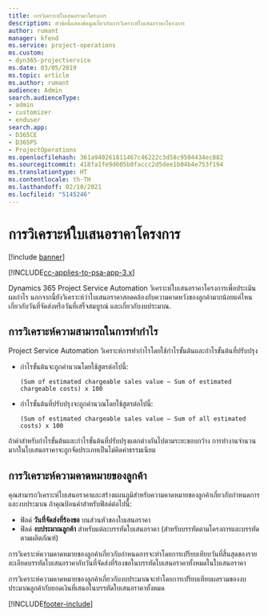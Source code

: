 ```yaml
---
title: การวิเคราะห์ใบเสนอราคาโครงการ
description: หัวข้อนี้แสดงข้อมูลเกี่ยวกับการวิเคราะห์ใบเสนอราคาโครงการ
author: rumant
manager: kfend
ms.service: project-operations
ms.custom:
- dyn365-projectservice
ms.date: 03/05/2019
ms.topic: article
ms.author: rumant
audience: Admin
search.audienceType:
- admin
- customizer
- enduser
search.app:
- D365CE
- D365PS
- ProjectOperations
ms.openlocfilehash: 361a940261811467c46222c3d58c9504434ec882
ms.sourcegitcommit: 418fa1fe9d605b8faccc2d5dee1b04b4e753f194
ms.translationtype: HT
ms.contentlocale: th-TH
ms.lasthandoff: 02/10/2021
ms.locfileid: "5145246"
---
```

# <a name="analysis-of-project-quotes"></a>การวิเคราะห์ใบเสนอราคาโครงการ

[!include [banner](../includes/psa-now-project-operations.md)]

[!INCLUDE[cc-applies-to-psa-app-3.x](../includes/cc-applies-to-psa-app-3x.md)]

Dynamics 365 Project Service Automation วิเคราะห์ใบเสนอราคาโครงการเพื่อประเมินผลกำไร นอกจากนี้ยังวิเคราะห์ว่าใบเสนอราคาสอดคล้องกับความคาดหวังของลูกค้ามากน้อยแค่ไหน เกี่ยวกับวันที่จัดส่งหรือวันที่เสร็จสมบูรณ์ และเกี่ยวกับงบประมาณ.

## <a name="profitability-analysis"></a>การวิเคราะห์ความสามารถในการทำกำไร

Project Service Automation วิเคราะห์การทำกำไรโดยใช้กำไรขั้นต้นและกำไรขั้นต้นที่ปรับปรุง

- กำไรขั้นต้นจะถูกคำนวณโดยใช้สูตรต่อไปนี้:

  `
    (Sum of estimated chargeable sales value – Sum of estimated chargeable costs) x 100
  `
- กำไรขั้นต้นที่ปรับปรุงจะถูกคำนวณโดยใช้สูตรต่อไปนี้:

  `
    (Sum of estimated chargeable sales value – Sum of all estimated costs) x 100
  `

ถ้าค่าสำหรับกำไรขั้นต้นและกำไรขั้นต้นที่ปรับปรุงแตกต่างกันไปตามระยะขอบกว้าง การทำงานจำนวนมากในใบเสนอราคาจะถูกจัดประเภทเป็นไม่คิดค่าธรรมเนียม

## <a name="analysis-of-customer-expectations"></a>การวิเคราะห์ความคาดหมายของลูกค้า

คุณสามารถวิเคราะห์ใบเสนอราคาและสร้างแผนภูมิสำหรับความคาดหมายของลูกค้าเกี่ยวกับกำหนดการและงบประมาณ ถ้าคุณป้อนค่าสำหรับฟิลด์ต่อไปนี้:

- ฟิลด์ **วันที่จัดส่งที่ร้องขอ** บนส่วนหัวของใบเสนอราคา
- ฟิลด์ **งบประมาณลูกค้า** สำหรับแต่ละบรรทัดใบเสนอราคา (สำหรับบรรทัดตามโครงการและบรรทัดตามผลิตภัณฑ์)

การวิเคราะห์ความคาดหมายของลูกค้าเกี่ยวกับกำหนดการจะทำโดยการเปรียบเทียบวันที่สิ้นสุดของรายละเอียดบรรทัดใบเสนอราคากับวันที่จัดส่งที่ร้องขอในบรรทัดใบเสนอราคาทั้งหมดในใบเสนอราคา

การวิเคราะห์ความคาดหมายของลูกค้าเกี่ยวกับงบประมาณจะทำโดยการเปรียบเทียบผลรวมของงบประมาณลูกค้ากับยอดเงินที่เสนอในบรรทัดใบเสนอราคาทั้งหมด


[!INCLUDE[footer-include](../includes/footer-banner.md)]